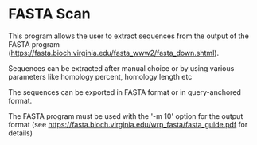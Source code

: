 # FASTA Scan

This program allows the user to extract sequences from the output of the FASTA program (https://fasta.bioch.virginia.edu/fasta_www2/fasta_down.shtml).

Sequences can be extracted after manual choice or by using various parameters like homology percent, homology length etc

The sequences can be exported in FASTA format or in query-anchored format.


The FASTA program must be used with the '-m 10' option for the output format (see https://fasta.bioch.virginia.edu/wrp_fasta/fasta_guide.pdf for details)
